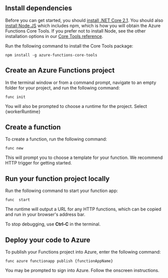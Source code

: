## Install dependencies

Before you can get started, you should [install .NET Core 2.1](https://go.microsoft.com/fwlink/?linkid=2016373). You should also [install Node.JS](https://go.microsoft.com/fwlink/?linkid=2016195) which includes npm, which is how you will obtain the Azure Functions Core Tools. If you prefer not to install Node, see the other installation options in our [Core Tools reference](https://go.microsoft.com/fwlink/?linkid=2016192).

Run the following command to install the Core Tools package:

```
npm install -g azure-functions-core-tools
```

## Create an Azure Functions project

In the terminal window or from a command prompt, navigate to an empty folder for your project, and run the following command:

```
func init
```

You will also be prompted to choose a runtime for the project. Select {workerRuntime}

## Create a function

To create a function, run the following command:

```
func new
```

This will prompt you to choose a template for your function. We recommend HTTP trigger for getting started.

## Run your function project locally

Run the following command to start your function app:

```
func  start
```

The runtime will output a URL for any HTTP functions, which can be copied and run in your browser's address bar.

To stop debugging, use **Ctrl-C** in the terminal.

## Deploy your code to Azure

To publish your Functions project into Azure, enter the following command:
```
func azure functionapp publish {functionAppName}
```

You may be prompted to sign into Azure. Follow the onscreen instructions.
